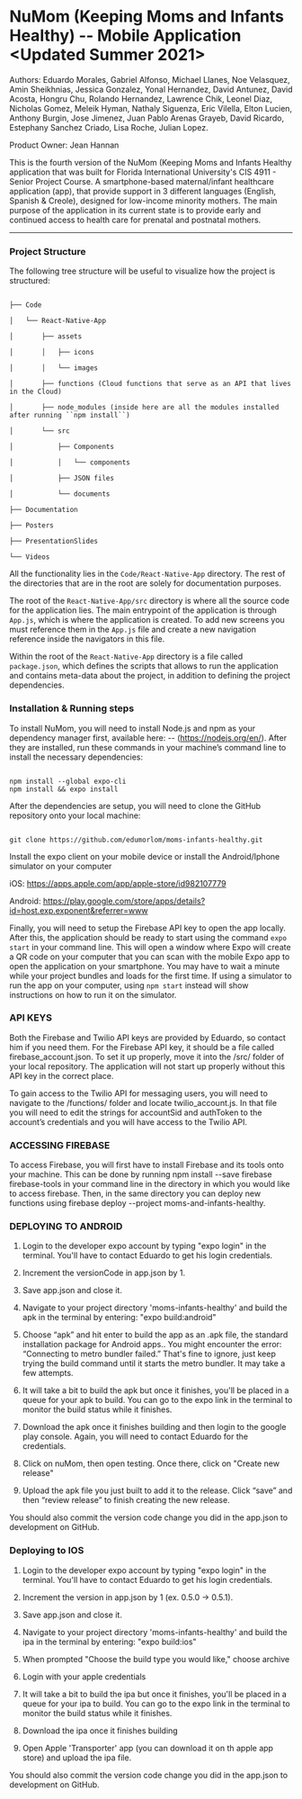 # NuMom (Keeping Moms and Infants Healthy) -- Mobile Application <Updated Summer 2021>

Authors: Eduardo Morales, Gabriel Alfonso, Michael Llanes, Noe Velasquez, Amin Sheikhnias, Jessica Gonzalez, Yonal Hernandez, David Antunez, David Acosta, Hongru Chu, Rolando Hernandez, Lawrence Chik, Leonel Diaz, Nicholas Gomez, Meleik Hyman, Nathaly Siguenza, Eric Vilella, Elton Lucien, Anthony Burgin, Jose Jimenez, Juan Pablo Arenas Grayeb, David Ricardo, Estephany Sanchez Criado, Lisa Roche, Julian Lopez.

Product Owner: Jean Hannan

This is the fourth version of the NuMom (Keeping Moms and Infants Healthy application that was built for Florida International University's CIS 4911 - Senior Project Course. A smartphone-based maternal/infant healthcare application (app), that provide support in 3 different languages (English, Spanish & Creole), designed for low-income minority mothers. The main purpose of the application in its current state is to provide early and continued access to health care for prenatal and postnatal mothers.

---

### Project Structure

The following tree structure will be useful to visualize how the project is structured:

```

├── Code

│   └── React-Native-App

│       ├── assets

│       │   ├── icons

│       │   └── images

│       ├── functions (Cloud functions that serve as an API that lives in the Cloud)

│       ├── node_modules (inside here are all the modules installed after running ``npm install``)

│       └── src

│           ├── Components

│           │   └── components

│           ├── JSON files

│           └── documents

├── Documentation

├── Posters

├── PresentationSlides

└── Videos

```

All the functionality lies in the `Code/React-Native-App` directory. The rest of the directories that are in the root are solely for documentation purposes.

The root of the `React-Native-App/src` directory is where all the source code for the application lies. The main entrypoint of the application is through `App.js`, which is where the application is created. To add new screens you must reference them in the `App.js` file and create a new navigation reference inside the navigators in this file.

Within the root of the `React-Native-App` directory is a file called `package.json`, which defines the scripts that allows to run the application and contains meta-data about the project, in addition to defining the project dependencies.

### Installation & Running steps

To install NuMom, you will need to install Node.js and npm as your dependency manager first, available here: -- (https://nodejs.org/en/). After they are installed, run these commands in your machine’s command line to install the necessary dependencies:

```

npm install --global expo-cli
npm install && expo install

```

After the dependencies are setup, you will need to clone the GitHub repository onto your local machine:

```

git clone https://github.com/edumorlom/moms-infants-healthy.git

```

Install the expo client on your mobile device or install the Android/Iphone simulator on your computer

iOS: https://apps.apple.com/app/apple-store/id982107779

Android: https://play.google.com/store/apps/details?id=host.exp.exponent&referrer=www

Finally, you will need to setup the Firebase API key to open the app locally. After this, the application should be ready to start using the command `expo start` in your command line. This will open a window where Expo will create a QR code on your computer that you can scan with the mobile Expo app to open the application on your smartphone. You may have to wait a minute while your project bundles and loads for the first time. If using a simulator to run the app on your computer, using `npm start` instead will show instructions on how to run it on the simulator.

### API KEYS

Both the Firebase and Twilio API keys are provided by Eduardo, so contact him if you need them. For the Firebase API key, it should be a file called firebase_account.json. To set it up properly, move it into the /src/ folder of your local repository. The application will not start up properly without this API key in the correct place.

To gain access to the Twilio API for messaging users, you will need to navigate to the /functions/ folder and locate twilio_account.js. In that file you will need to edit the strings for accountSid and authToken to the account’s credentials and you will have access to the Twilio API.

### ACCESSING FIREBASE

To access Firebase, you will first have to install Firebase and its tools onto your machine. This can be done by running npm install --save firebase firebase-tools in your command line in the directory in which you would like to access firebase. Then, in the same directory you can deploy new functions using firebase deploy --project moms-and-infants-healthy.

### DEPLOYING TO ANDROID

1. Login to the developer expo account by typing "expo login" in the terminal. You'll have to contact Eduardo to get his login credentials.

2. Increment the versionCode in app.json by 1.

3. Save app.json and close it.

4. Navigate to your project directory 'moms-infants-healthy' and build the apk in the terminal by entering: "expo build:android"

5. Choose “apk” and hit enter to build the app as an .apk file, the standard installation package for Android apps..
   You might encounter the error: “Connecting to metro bundler failed.” That's fine to ignore, just keep trying the build command until it starts the metro bundler. It may take a few attempts.

6. It will take a bit to build the apk but once it finishes, you'll be placed in a queue for your apk to build. You can go to the expo link in the terminal to monitor the build status while it finishes.

7. Download the apk once it finishes building and then login to the google play console. Again, you will need to contact Eduardo for the credentials.

8. Click on nuMom, then open testing. Once there, click on "Create new release"

9. Upload the apk file you just built to add it to the release. Click “save” and then “review release” to finish creating the new release.

You should also commit the version code change you did in the app.json to development on GitHub.

### Deploying to IOS

1. Login to the developer expo account by typing "expo login" in the terminal. You'll have to contact Eduardo to get his login credentials.

2. Increment the version in app.json by 1 (ex. 0.5.0 -> 0.5.1).

3. Save app.json and close it.

4. Navigate to your project directory 'moms-infants-healthy' and build the ipa in the terminal by entering: "expo build:ios"

5. When prompted "Choose the build type you would like," choose archive

6. Login with your apple credentials

7. It will take a bit to build the ipa but once it finishes, you'll be placed in a queue for your ipa to build. You can go to the expo link in the terminal to monitor the build status while it finishes.

8. Download the ipa once it finishes building

9. Open Apple 'Transporter' app (you can download it on th apple app store) and upload the ipa file.

You should also commit the version code change you did in the app.json to development on GitHub.
